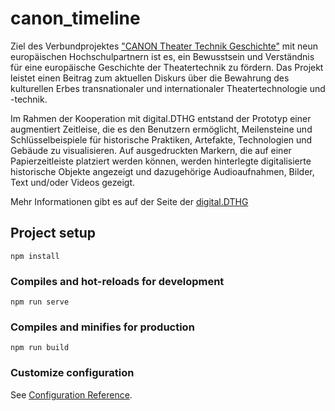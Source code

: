 # canon_timeline

Ziel des Verbundprojektes ["CANON Theater Technik Geschichte"](https://www.canon-timeline.eu) mit neun europäischen Hochschulpartnern ist es, ein Bewusstsein und Verständnis für eine europäische Geschichte der Theatertechnik  zu fördern. Das Projekt leistet einen Beitrag zum aktuellen Diskurs über die Bewahrung des kulturellen Erbes transnationaler und internationaler Theatertechnologie und -technik.

Im Rahmen der Kooperation mit digital.DTHG entstand der Prototyp einer augmentiert Zeitleise, die es den Benutzern ermöglicht, Meilensteine und Schlüsselbeispiele für historische Praktiken, Artefakte, Technologien und Gebäude zu visualisieren. Auf ausgedruckten Markern, die auf einer Papierzeitleiste platziert werden können, werden hinterlegte digitalisierte historische Objekte angezeigt und dazugehörige Audioaufnahmen, Bilder, Text und/oder Videos gezeigt.

Mehr Informationen gibt es auf der Seite der [digital.DTHG](https://digital.dthg.de/projekte/canon-theater-technik-geschichte/)

## Project setup
```
npm install
```

### Compiles and hot-reloads for development
```
npm run serve
```

### Compiles and minifies for production
```
npm run build
```

### Customize configuration
See [Configuration Reference](https://cli.vuejs.org/config/).
